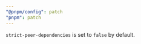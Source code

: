 ```yaml
---
"@pnpm/config": patch
"pnpm": patch
---
```


`strict-peer-dependencies` is set to `false` by default.

